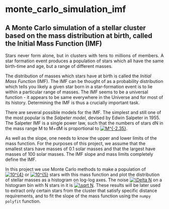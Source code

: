 # monte_carlo_simulation_imf

## A Monte Carlo simulation of a stellar cluster based on the mass distribution at birth, called the Initial Mass Function (IMF)

<p style="text-align: justify">
  Stars never form alone, but in clusters with tens to millions of members. A star formation
  event produces a population of stars which all have the same birth-time and age, but a range
  of different masses.

  The distribution of masses which stars have at birth is called the *Initial Mass Function* (IMF). The
  IMF can be thought of as a probability distribution which tells you likely a given star born
  in a star-formation event is to lie within a particular range of masses. The IMF seems to be
  a universal function - it appears to be same everywhere in the Universe and for most of its
  history. Determining the IMF is thus a crucially important task.

  There are several possible models for the IMF. The simplest and still one of the most popular
  is the *Salpeter model*, devised by Edwin Salpeter in 1955. The Salpeter IMF is a single power
  law, such that the numbers of stars dN in the mass range M to M+dM is proportional to
  <a href="https://www.codecogs.com/eqnedit.php?latex=\inline&space;M^{-2.35}" target="_blank"><img src="https://latex.codecogs.com/svg.latex?\inline&space;M^{-2.35}" title="M^{-2.35}" /></a>.

  As well as the slope, one needs to know the upper and lower limits of the mass function.
  For the purposes of this project, we assume that the smallest stars have masses of 0.1 solar masses
  and that the largest have masses of 100 solar masses. The IMF slope and mass limits completely define the IMF.

  In this project we use Monte Carlo methods to make a population of <a href="https://www.codecogs.com/eqnedit.php?latex=\inline&space;10^{4}" target="_blank"><img src="https://latex.codecogs.com/svg.latex?\inline&space;10^{4}" title="10^{4}" /></a> or <a href="https://www.codecogs.com/eqnedit.php?latex=\inline&space;10^{5}" target="_blank"><img src="https://latex.codecogs.com/svg.latex?\inline&space;10^{5}" title="10^{5}" /></a> stars with
  this mass function and plot the distribution of stellar masses as a histogram on log-log
  axes. The noise <a href="https://www.codecogs.com/eqnedit.php?latex=\inline&space;\Delta&space;N" target="_blank"><img src="https://latex.codecogs.com/svg.latex?\inline&space;\Delta&space;N" title="\Delta N" /></a> on a histogram bin with N stars in it is <a href="https://www.codecogs.com/eqnedit.php?latex=\inline&space;\sqrt&space;N" target="_blank"><img src="https://latex.codecogs.com/svg.latex?\inline&space;\sqrt&space;N" title="\sqrt N" /></a>. 
  These results will be later used to extract only certain stars from the cluster that satisfy specific 
  distance requirements, and to fit the slope of the mass function using the `numpy polyfit` function.
</p>
